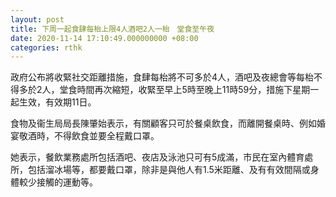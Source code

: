 ```yaml
---
layout: post
title: 下周一起食肆每枱上限4人酒吧2人一枱　堂食至午夜
date: 2020-11-14 17:10:49.000000000 +08:00
categories: rthk
---
```


政府公布將收緊社交距離措施，食肆每枱將不可多於4人，酒吧及夜總會等每枱不得多於2人，堂食時間再次縮短，收緊至早上5時至晚上11時59分，措施下星期一起生效，有效期11日。

食物及衞生局局長陳肇始表示，有關顧客只可於餐桌飲食，而離開餐桌時、例如婚宴敬酒時，不得飲食並要全程戴口罩。

她表示，餐飲業務處所包括酒吧、夜店及泳池只可有5成滿，巿民在室內體育處所，包括溜冰場等，都要戴口罩，除非是與他人有1.5米距離、及有有效間隔或身體較少接觸的運動等。
